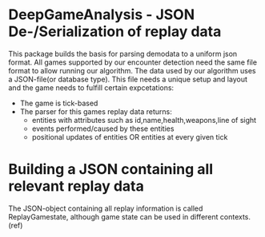 # DeepGameAnalysis - JSON De-/Serialization of replay data
This package builds the basis for parsing demodata to a uniform json format. All games supported by our encounter detection
need the same file format to allow running our algorithm. The data used by our algorithm uses a JSON-file(or database type). This file needs a unique setup and layout and the game needs to fulfill certain expcetations:

  - The game is tick-based
  - The parser for this games replay data returns:
    - entities with attributes such as id,name,health,weapons,line of sight
    - events performed/caused by these entities
    - positional updates of entities OR entities at every given tick
  
# Building a JSON containing all relevant replay data
The JSON-object containing all replay information is called ReplayGamestate, although game state can be used in different contexts. (ref)


